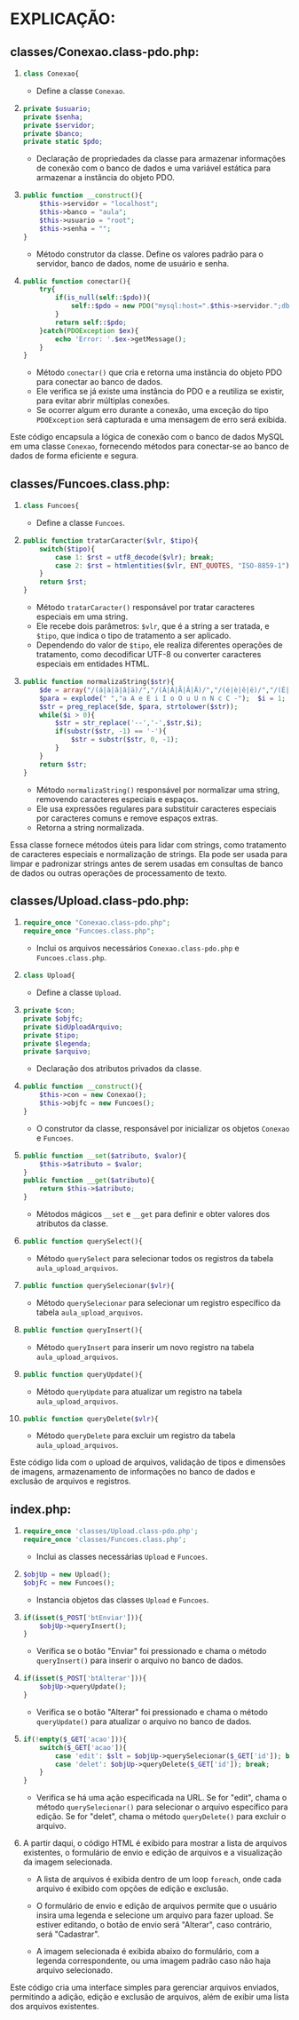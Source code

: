 # EXPLICAÇÃO:
## classes/Conexao.class-pdo.php:
1. ```php
   class Conexao{
   ```
   - Define a classe `Conexao`.

2. ```php
   private $usuario;
   private $senha;
   private $servidor;
   private $banco;
   private static $pdo;
   ```
   - Declaração de propriedades da classe para armazenar informações de conexão com o banco de dados e uma variável estática para armazenar a instância do objeto PDO.

3. ```php
   public function __construct(){
       $this->servidor = "localhost";
       $this->banco = "aula";
       $this->usuario = "root";
       $this->senha = "";
   }
   ```
   - Método construtor da classe. Define os valores padrão para o servidor, banco de dados, nome de usuário e senha.

4. ```php
   public function conectar(){
       try{
           if(is_null(self::$pdo)){
               self::$pdo = new PDO("mysql:host=".$this->servidor.";dbname=".$this->banco, $this->usuario, $this->senha);
           }
           return self::$pdo;
       }catch(PDOException $ex){
           echo 'Error: '.$ex->getMessage();
       }
   }
   ```
   - Método `conectar()` que cria e retorna uma instância do objeto PDO para conectar ao banco de dados.
   - Ele verifica se já existe uma instância do PDO e a reutiliza se existir, para evitar abrir múltiplas conexões.
   - Se ocorrer algum erro durante a conexão, uma exceção do tipo `PDOException` será capturada e uma mensagem de erro será exibida.

Este código encapsula a lógica de conexão com o banco de dados MySQL em uma classe `Conexao`, fornecendo métodos para conectar-se ao banco de dados de forma eficiente e segura.

## classes/Funcoes.class.php:
1. ```php
   class Funcoes{
   ```
   - Define a classe `Funcoes`.

2. ```php
   public function tratarCaracter($vlr, $tipo){
       switch($tipo){
           case 1: $rst = utf8_decode($vlr); break;
           case 2: $rst = htmlentities($vlr, ENT_QUOTES, "ISO-8859-1"); break; 
       }
       return $rst;
   }
   ```
   - Método `tratarCaracter()` responsável por tratar caracteres especiais em uma string.
   - Ele recebe dois parâmetros: `$vlr`, que é a string a ser tratada, e `$tipo`, que indica o tipo de tratamento a ser aplicado.
   - Dependendo do valor de `$tipo`, ele realiza diferentes operações de tratamento, como decodificar UTF-8 ou converter caracteres especiais em entidades HTML.

3. ```php
   public function normalizaString($str){
       $de = array("/(á|à|ã|â|ä)/","/(Á|À|Ã|Â|Ä)/","/(é|è|ê|ë)/","/(É|È|Ê|Ë)/","/(í|ì|î|ï)/","/(Í|Ì|Î|Ï)/","/(ó|ò|õ|ô|ö)/","/(Ó|Ò|Õ|Ô|Ö)/","/(ú|ù|û|ü)/","/(Ú|Ù|Û|Ü)/","/(ñ)/","/(Ñ)/","/(ç)/","/(Ç)/", "/(\(|\)|,| |\/)/");
       $para = explode(" ","a A e E i I o O u U n N c C -");  $i = 1;
       $str = preg_replace($de, $para, strtolower($str));
       while($i > 0){ 
           $str = str_replace('--','-',$str,$i);
           if(substr($str, -1) == '-'){
               $str = substr($str, 0, -1);
           }
       }
       return $str;
   }
   ```
   - Método `normalizaString()` responsável por normalizar uma string, removendo caracteres especiais e espaços.
   - Ele usa expressões regulares para substituir caracteres especiais por caracteres comuns e remove espaços extras.
   - Retorna a string normalizada.

Essa classe fornece métodos úteis para lidar com strings, como tratamento de caracteres especiais e normalização de strings. Ela pode ser usada para limpar e padronizar strings antes de serem usadas em consultas de banco de dados ou outras operações de processamento de texto.

## classes/Upload.class-pdo.php:
1. ```php
   require_once "Conexao.class-pdo.php";
   require_once "Funcoes.class.php"; 
   ```
   - Inclui os arquivos necessários `Conexao.class-pdo.php` e `Funcoes.class.php`.

2. ```php
   class Upload{
   ```
   - Define a classe `Upload`.

3. ```php
   private $con;
   private $objfc;
   private $idUploadArquivo;
   private $tipo;
   private $legenda;
   private $arquivo;
   ```
   - Declaração dos atributos privados da classe.

4. ```php
   public function __construct(){
       $this->con = new Conexao();
       $this->objfc = new Funcoes();
   }
   ```
   - O construtor da classe, responsável por inicializar os objetos `Conexao` e `Funcoes`.

5. ```php
   public function __set($atributo, $valor){
       $this->$atributo = $valor;
   }
   public function __get($atributo){
       return $this->$atributo;
   }
   ```
   - Métodos mágicos `__set` e `__get` para definir e obter valores dos atributos da classe.

6. ```php
   public function querySelect(){
   ```
   - Método `querySelect` para selecionar todos os registros da tabela `aula_upload_arquivos`.

7. ```php
   public function querySelecionar($vlr){
   ```
   - Método `querySelecionar` para selecionar um registro específico da tabela `aula_upload_arquivos`.

8. ```php
   public function queryInsert(){
   ```
   - Método `queryInsert` para inserir um novo registro na tabela `aula_upload_arquivos`.

9. ```php
   public function queryUpdate(){
   ```
   - Método `queryUpdate` para atualizar um registro na tabela `aula_upload_arquivos`.

10. ```php
    public function queryDelete($vlr){
    ```
    - Método `queryDelete` para excluir um registro da tabela `aula_upload_arquivos`.

Este código lida com o upload de arquivos, validação de tipos e dimensões de imagens, armazenamento de informações no banco de dados e exclusão de arquivos e registros.

## index.php:
1. ```php
   require_once 'classes/Upload.class-pdo.php';
   require_once 'classes/Funcoes.class.php';
   ```
   - Inclui as classes necessárias `Upload` e `Funcoes`.

2. ```php
   $objUp = new Upload();
   $objFc = new Funcoes();
   ```
   - Instancia objetos das classes `Upload` e `Funcoes`.

3. ```php
   if(isset($_POST['btEnviar'])){
       $objUp->queryInsert();
   }
   ```
   - Verifica se o botão "Enviar" foi pressionado e chama o método `queryInsert()` para inserir o arquivo no banco de dados.

4. ```php
   if(isset($_POST['btAlterar'])){
       $objUp->queryUpdate();
   }
   ```
   - Verifica se o botão "Alterar" foi pressionado e chama o método `queryUpdate()` para atualizar o arquivo no banco de dados.

5. ```php
   if(!empty($_GET['acao'])){
       switch($_GET['acao']){
           case 'edit': $slt = $objUp->querySelecionar($_GET['id']); break;
           case 'delet': $objUp->queryDelete($_GET['id']); break; 
       }
   }
   ```
   - Verifica se há uma ação especificada na URL. Se for "edit", chama o método `querySelecionar()` para selecionar o arquivo específico para edição. Se for "delet", chama o método `queryDelete()` para excluir o arquivo.

6. A partir daqui, o código HTML é exibido para mostrar a lista de arquivos existentes, o formulário de envio e edição de arquivos e a visualização da imagem selecionada.

   - A lista de arquivos é exibida dentro de um loop `foreach`, onde cada arquivo é exibido com opções de edição e exclusão.

   - O formulário de envio e edição de arquivos permite que o usuário insira uma legenda e selecione um arquivo para fazer upload. Se estiver editando, o botão de envio será "Alterar", caso contrário, será "Cadastrar".

   - A imagem selecionada é exibida abaixo do formulário, com a legenda correspondente, ou uma imagem padrão caso não haja arquivo selecionado.

Este código cria uma interface simples para gerenciar arquivos enviados, permitindo a adição, edição e exclusão de arquivos, além de exibir uma lista dos arquivos existentes.
